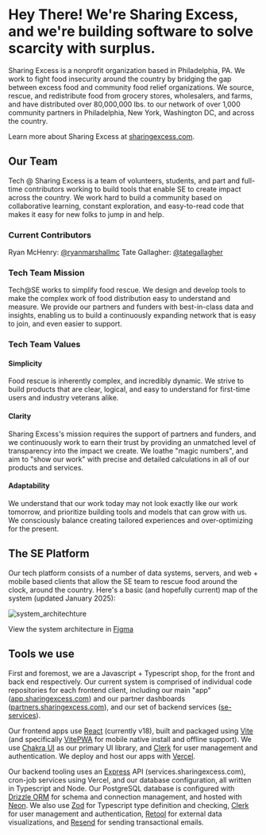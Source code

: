 
# Hey There! We're Sharing Excess, and we're building software to solve scarcity with surplus.

Sharing Excess is a nonprofit organization based in Philadelphia, PA. We work to fight food insecurity around the country by bridging the gap between excess food and community food relief organizations. We source, rescue, and redistribute food from grocery stores, wholesalers, and farms, and have distributed over 80,000,000 lbs. to our network of over 1,000 community partners in Philadelphia, New York, Washington DC, and across the country.

Learn more about Sharing Excess at [sharingexcess.com](https://sharingexcess.com).

## Our Team

Tech @ Sharing Excess is a team of volunteers, students, and part and full-time contributors working to build tools that enable SE to create impact across the country. We work hard to build a community based on collaborative learning, constant exploration, and easy-to-read code that makes it easy for new folks to jump in and help.

### Current Contributors

Ryan McHenry: [@ryanmarshallmc](https://github.com/ryanmarshallmc)
Tate Gallagher: [@tategallagher](https://github.com/tategallagher)

### Tech Team Mission

Tech@SE works to simplify food rescue. We design and develop tools to make the complex work of food distribution easy to understand and measure. We provide our partners and funders with best-in-class data and insights, enabling us to build a continuously expanding network that is easy to join, and even easier to support.

### Tech Team Values

#### Simplicity
Food rescue is inherently complex, and incredibly dynamic. We strive to build products that are clear, logical, and easy to understand for first-time users and industry veterans alike.

#### Clarity
Sharing Excess's mission requires the support of partners and funders, and we continuously work to earn their trust by providing an unmatched level of transparency into the impact we create. We loathe "magic numbers", and aim to "show our work" with precise and detailed calculations in all of our products and services.

#### Adaptability
We understand that our work today may not look exactly like our work tomorrow, and prioritize building tools and models that can grow with us. We consciously balance creating tailored experiences and over-optimizing for the present. 


## The SE Platform

Our tech platform consists of a number of data systems, servers, and web + mobile based clients that allow the SE team to rescue food around the clock, around the country. Here's a basic (and hopefully current) map of the system (updated January 2025):

![system_architechture](https://github.com/user-attachments/assets/0ffb8e2e-22dc-4408-9b88-1472c5b576b3)

View the system architecture in [Figma](https://www.figma.com/board/A3F4g1bKS3iPit9UhfbpuI/SE-Tech---System-Architecture?node-id=0%3A1&t=s7QtRaC8GjB2v1Ah-1)

## Tools we use

First and foremost, we are a Javascript + Typescript shop, for the front and back end respectively. Our current system is comprised of individual code repositories for each frontend client, including our main "app" ([app.sharingexcess.com](https://github.com/sharingexcess/se-app)) and our partner dashboards ([partners.sharingexcess.com](https://github.com/sharingexcess/se-partners)), and our set of backend services ([se-services](https://github.com/sharingexcess/se-services)).

Our frontend apps use [React](https://react.dev) (currently v18), built and packaged using [Vite](https://vitejs.dev) (and specifically [VitePWA](https://vite-pwa-org.netlify.app) for mobile native install and offline support). We use [Chakra UI](https://v2.chakra-ui.com) as our primary UI library, and [Clerk](https://clerk.com) for user management and authentication. We deploy and host our apps with [Vercel](vercel.com).

Our backend tooling uses an [Express](https://expressjs.com) API (services.sharingexcess.com), cron-job services using Vercel, and our database configuration, all written in Typescript and Node. Our PostgreSQL database is configured with [Drizzle ORM](https://orm.drizzle.team) for schema and connection management, and hosted with [Neon](https://neon.tech). We also use [Zod](https://zod.dev) for Typescript type definition and checking, [Clerk](https://clerk.com) for user management and authentication, [Retool](https://retool.com) for external data visualizations, and [Resend](https://resend.com) for sending transactional emails.
